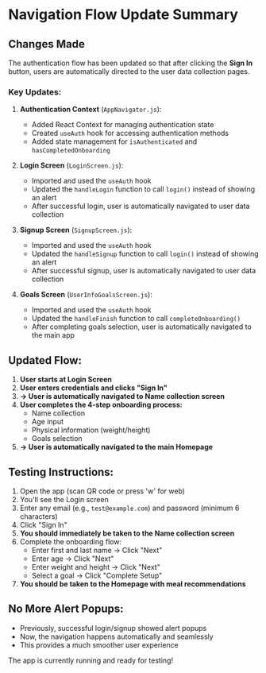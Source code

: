# Navigation Flow Update Summary

## Changes Made

The authentication flow has been updated so that after clicking the **Sign In** button, users are automatically directed to the user data collection pages.

### Key Updates:

1. **Authentication Context** (`AppNavigator.js`):
   - Added React Context for managing authentication state
   - Created `useAuth` hook for accessing authentication methods
   - Added state management for `isAuthenticated` and `hasCompletedOnboarding`

2. **Login Screen** (`LoginScreen.js`):
   - Imported and used the `useAuth` hook
   - Updated the `handleLogin` function to call `login()` instead of showing an alert
   - After successful login, user is automatically navigated to user data collection

3. **Signup Screen** (`SignupScreen.js`):
   - Imported and used the `useAuth` hook
   - Updated the `handleSignup` function to call `login()` instead of showing an alert
   - After successful signup, user is automatically navigated to user data collection

4. **Goals Screen** (`UserInfoGoalsScreen.js`):
   - Imported and used the `useAuth` hook
   - Updated the `handleFinish` function to call `completeOnboarding()`
   - After completing goals selection, user is automatically navigated to the main app

## Updated Flow:

1. **User starts at Login Screen**
2. **User enters credentials and clicks "Sign In"**
3. **→ User is automatically navigated to Name collection screen**
4. **User completes the 4-step onboarding process:**
   - Name collection
   - Age input
   - Physical information (weight/height)
   - Goals selection
5. **→ User is automatically navigated to the main Homepage**

## Testing Instructions:

1. Open the app (scan QR code or press 'w' for web)
2. You'll see the Login screen
3. Enter any email (e.g., `test@example.com`) and password (minimum 6 characters)
4. Click "Sign In"
5. **You should immediately be taken to the Name collection screen**
6. Complete the onboarding flow:
   - Enter first and last name → Click "Next"
   - Enter age → Click "Next" 
   - Enter weight and height → Click "Next"
   - Select a goal → Click "Complete Setup"
7. **You should be taken to the Homepage with meal recommendations**

## No More Alert Popups:

- Previously, successful login/signup showed alert popups
- Now, the navigation happens automatically and seamlessly
- This provides a much smoother user experience

The app is currently running and ready for testing!